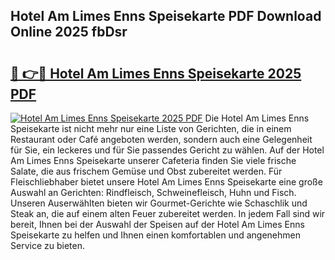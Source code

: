 ## Hotel Am Limes Enns Speisekarte PDF Download Online 2025 fbDsr

# <h2><a href="http://gcbiba.nevu.top/?p=Hotel+Am+Limes+Enns+Speisekarte">🔗 👉🔴 Hotel Am Limes Enns Speisekarte 2025 PDF</a></h2>

[![Hotel Am Limes Enns Speisekarte 2025 PDF](https://i.imgur.com/dBaPXMq.png)](http://gcbiba.nevu.top/?p=Hotel+Am+Limes+Enns+Speisekarte)
Die Hotel Am Limes Enns Speisekarte ist nicht mehr nur eine Liste von Gerichten, die in einem Restaurant oder Café angeboten werden, sondern auch eine Gelegenheit für Sie, ein leckeres und für Sie passendes Gericht zu wählen. Auf der Hotel Am Limes Enns Speisekarte unserer Cafeteria finden Sie viele frische Salate, die aus frischem Gemüse und Obst zubereitet werden. Für Fleischliebhaber bietet unsere Hotel Am Limes Enns Speisekarte eine große Auswahl an Gerichten: Rindfleisch, Schweinefleisch, Huhn und Fisch. Unseren Auserwählten bieten wir Gourmet-Gerichte wie Schaschlik und Steak an, die auf einem alten Feuer zubereitet werden. In jedem Fall sind wir bereit, Ihnen bei der Auswahl der Speisen auf der Hotel Am Limes Enns Speisekarte zu helfen und Ihnen einen komfortablen und angenehmen Service zu bieten.

